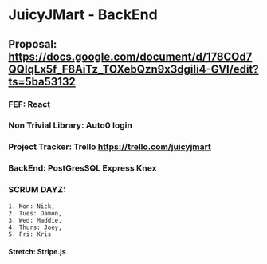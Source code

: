# JuicyJMart - BackEnd
## Proposal: https://docs.google.com/document/d/178COd7QQIqLx5f_F8AiTz_TOXebQzn9x3dgiIi4-GVI/edit?ts=5ba53132
### FEF: React
### Non Trivial Library: Auto0 login
### Project Tracker: Trello https://trello.com/juicyjmart
### BackEnd: PostGresSQL Express Knex
### SCRUM DAYZ:
    1. Mon: Nick,
    2. Tues: Damon,
    3. Wed: Maddie,
    4. Thurs: Joey,
    5. Fri: Kris
#### Stretch: Stripe.js

